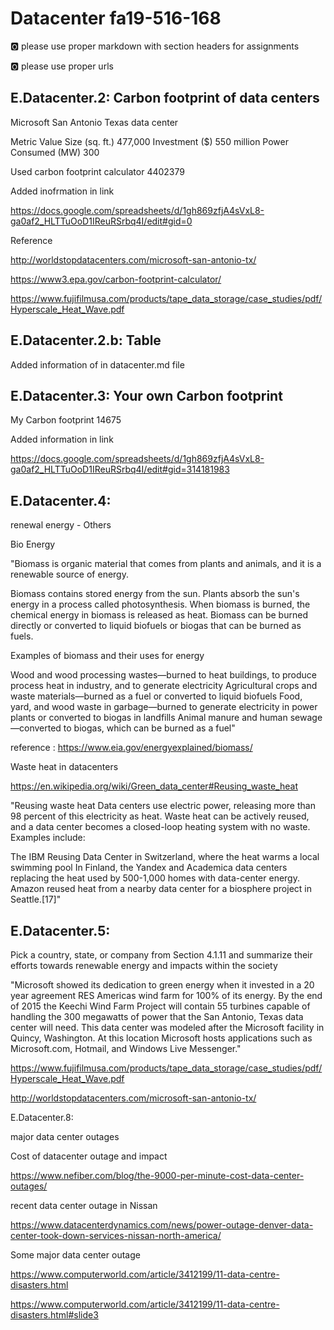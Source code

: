 # Datacenter fa19-516-168

:o2: please use proper markdown with section headers for assignments

:o2: please use proper urls

## E.Datacenter.2: Carbon footprint of data centers

Microsoft San Antonio Texas data center

Metric	Value
Size (sq. ft.)	477,000	
Investment ($)	550 million
Power Consumed (MW)	300	

Used carbon footprint calculator
4402379

Added inofrmation in link

<https://docs.google.com/spreadsheets/d/1gh869zfjA4sVxL8-ga0af2_HLTTuOoD1IReuRSrbq4I/edit#gid=0>

Reference 

<http://worldstopdatacenters.com/microsoft-san-antonio-tx/>

<https://www3.epa.gov/carbon-footprint-calculator/>

<https://www.fujifilmusa.com/products/tape_data_storage/case_studies/pdf/Hyperscale_Heat_Wave.pdf>

## E.Datacenter.2.b: Table

Added information of in datacenter.md file

## E.Datacenter.3: Your own Carbon footprint

My Carbon footprint
14675

Added information in link

<https://docs.google.com/spreadsheets/d/1gh869zfjA4sVxL8-ga0af2_HLTTuOoD1IReuRSrbq4I/edit#gid=314181983>


## E.Datacenter.4:

renewal energy - Others

Bio Energy

"Biomass is organic material that comes from plants and animals, and it is a renewable source of energy.

Biomass contains stored energy from the sun. Plants absorb the sun's energy in a process called photosynthesis. When biomass is burned, the chemical energy in biomass is released as heat. Biomass can be burned directly or converted to liquid biofuels or biogas that can be burned as fuels.

Examples of biomass and their uses for energy

Wood and wood processing wastes—burned to heat buildings, to produce process heat in industry, and to generate electricity
Agricultural crops and waste materials—burned as a fuel or converted to liquid biofuels
Food, yard, and wood waste in garbage—burned to generate electricity in power plants or converted to biogas in landfills
Animal manure and human sewage—converted to biogas, which can be burned as a fuel"

reference : <https://www.eia.gov/energyexplained/biomass/>

Waste heat in datacenters

<https://en.wikipedia.org/wiki/Green_data_center#Reusing_waste_heat>

"Reusing waste heat
Data centers use electric power, releasing more than 98 percent of this electricity as heat. Waste heat can be actively reused, and a data center becomes a closed-loop heating system with no waste. Examples include:

The IBM Reusing Data Center in Switzerland, where the heat warms a local swimming pool
In Finland, the Yandex and Academica data centers replacing the heat used by 500-1,000 homes with data-center energy.
Amazon reused heat from a nearby data center for a biosphere project in Seattle.[17]"




## E.Datacenter.5: 

Pick a country, state, or company from Section 4.1.11 and summarize
their efforts towards renewable energy and impacts within the
society

"Microsoft showed its dedication to green energy when it invested in a 20 year agreement RES Americas wind farm for 100% of its energy.  By the end of 2015 the Keechi Wind Farm Project will contain 55 turbines capable of handling the 300 megawatts of power that the San Antonio, Texas data center will need. This data center was modeled after the Microsoft facility in Quincy, Washington. At this location Microsoft hosts applications such as Microsoft.com, Hotmail, and Windows Live Messenger."

<https://www.fujifilmusa.com/products/tape_data_storage/case_studies/pdf/Hyperscale_Heat_Wave.pdf>

<http://worldstopdatacenters.com/microsoft-san-antonio-tx/>


E.Datacenter.8:

major data center outages

Cost of datacenter outage and impact

<https://www.nefiber.com/blog/the-9000-per-minute-cost-data-center-outages/>

recent data center outage in Nissan 

<https://www.datacenterdynamics.com/news/power-outage-denver-data-center-took-down-services-nissan-north-america/>

Some major data center outage

<https://www.computerworld.com/article/3412199/11-data-centre-disasters.html>

<https://www.computerworld.com/article/3412199/11-data-centre-disasters.html#slide3>


